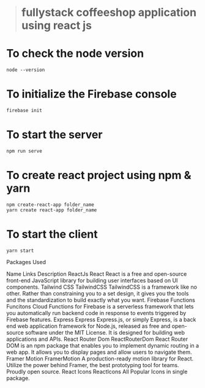 > # fullystack coffeeshop application using react js

# To check the node version

```
node --version
```

# To initialize the Firebase console

```
firebase init
```

# To start the server

```
npm run serve
```

# To create react project using npm & yarn

```
npm create-react-app folder_name
yarn create react-app folder_name
```

# To start the client

```
yarn start

```

Packages Used

Name Links Description
ReactJs React React is a free and open-source front-end JavaScript library for building user interfaces based on UI components.
Tailwind CSS TailwindCSS TailwindCSS is a framework like no other. Rather than constraining you to a set design, it gives you the tools and the standardization to build exactly what you want.
Firebase Functions Funcitons Cloud Functions for Firebase is a serverless framework that lets you automatically run backend code in response to events triggered by Firebase features.
Express Express Express.js, or simply Express, is a back end web application framework for Node.js, released as free and open-source software under the MIT License. It is designed for building web applications and APIs.
React Router Dom ReactRouterDom React Router DOM is an npm package that enables you to implement dynamic routing in a web app. It allows you to display pages and allow users to navigate them.
Framer Motion FramerMotion A production-ready motion library for React. Utilize the power behind Framer, the best prototyping tool for teams. Proudly open source.
React Icons ReactIcons All Popular Icons in single package.
